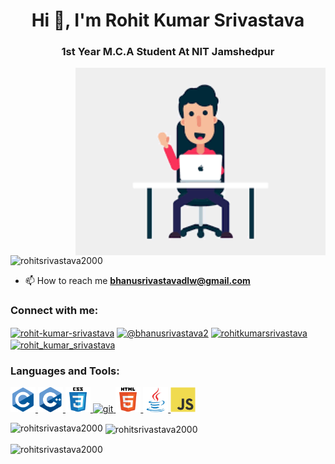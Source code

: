 <h1 align="center">Hi 👋, I'm Rohit Kumar Srivastava</h1>
<h3 align="center">1st Year M.C.A Student At NIT Jamshedpur</h3>
<img align="right" alt="coding" width="400" src="https://github.com/rohitsrivastava2000/Portfolio/blob/main/download.png">
<p align="left"> <img src="https://komarev.com/ghpvc/?username=rohitsrivastava2000&label=Profile%20views&color=0e75b6&style=flat" alt="rohitsrivastava2000" /> </p>

- 📫 How to reach me **bhanusrivastavadlw@gmail.com**

<h3 align="left">Connect with me:</h3>
<p align="left">
<a href="https://linkedin.com/in/rohit-kumar-srivastava" target="blank"><img align="center" src="https://raw.githubusercontent.com/rahuldkjain/github-profile-readme-generator/master/src/images/icons/Social/linked-in-alt.svg" alt="rohit-kumar-srivastava" height="30" width="40" /></a>
<a href="https://www.hackerrank.com/@bhanusrivastava2" target="blank"><img align="center" src="https://raw.githubusercontent.com/rahuldkjain/github-profile-readme-generator/master/src/images/icons/Social/hackerrank.svg" alt="@bhanusrivastava2" height="30" width="40" /></a>
<a href="https://codeforces.com/profile/rohitkumarsrivastava" target="blank"><img align="center" src="https://raw.githubusercontent.com/rahuldkjain/github-profile-readme-generator/master/src/images/icons/Social/codeforces.svg" alt="rohitkumarsrivastava" height="30" width="40" /></a>
<a href="https://www.leetcode.com/rohit_kumar_srivastava" target="blank"><img align="center" src="https://raw.githubusercontent.com/rahuldkjain/github-profile-readme-generator/master/src/images/icons/Social/leet-code.svg" alt="rohit_kumar_srivastava" height="30" width="40" /></a>
</p>

<h3 align="left">Languages and Tools:</h3>
<p align="left"> <a href="https://www.cprogramming.com/" target="_blank" rel="noreferrer"> <img src="https://raw.githubusercontent.com/devicons/devicon/master/icons/c/c-original.svg" alt="c" width="40" height="40"/> </a> <a href="https://www.w3schools.com/cpp/" target="_blank" rel="noreferrer"> <img src="https://raw.githubusercontent.com/devicons/devicon/master/icons/cplusplus/cplusplus-original.svg" alt="cplusplus" width="40" height="40"/> </a> <a href="https://www.w3schools.com/css/" target="_blank" rel="noreferrer"> <img src="https://raw.githubusercontent.com/devicons/devicon/master/icons/css3/css3-original-wordmark.svg" alt="css3" width="40" height="40"/> </a> <a href="https://git-scm.com/" target="_blank" rel="noreferrer"> <img src="https://www.vectorlogo.zone/logos/git-scm/git-scm-icon.svg" alt="git" width="40" height="40"/> </a> <a href="https://www.w3.org/html/" target="_blank" rel="noreferrer"> <img src="https://raw.githubusercontent.com/devicons/devicon/master/icons/html5/html5-original-wordmark.svg" alt="html5" width="40" height="40"/> </a> <a href="https://www.java.com" target="_blank" rel="noreferrer"> <img src="https://raw.githubusercontent.com/devicons/devicon/master/icons/java/java-original.svg" alt="java" width="40" height="40"/> </a> <a href="https://developer.mozilla.org/en-US/docs/Web/JavaScript" target="_blank" rel="noreferrer"> <img src="https://raw.githubusercontent.com/devicons/devicon/master/icons/javascript/javascript-original.svg" alt="javascript" width="40" height="40"/> </a> </p>

<p><img align="left" src="https://github-readme-stats.vercel.app/api/top-langs?username=rohitsrivastava2000&show_icons=true&locale=en&layout=compact" alt="rohitsrivastava2000" /></p>

<p>&nbsp;<img align="center" src="https://github-readme-stats.vercel.app/api?username=rohitsrivastava2000&show_icons=true&locale=en" alt="rohitsrivastava2000" /></p>

<p><img align="center" src="https://github-readme-streak-stats.herokuapp.com/?user=rohitsrivastava2000&" alt="rohitsrivastava2000" /></p>

